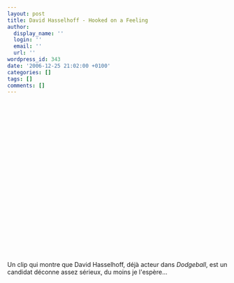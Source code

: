 ```yaml
---
layout: post
title: David Hasselhoff - Hooked on a Feeling
author:
  display_name: ''
  login: ''
  email: ''
  url: ''
wordpress_id: 343
date: '2006-12-25 21:02:00 +0100'
categories: []
tags: []
comments: []
---
```

<object width="425" height="350"><param name="movie" value="http://www.youtube.com/v/3si6qAi22no"></param><param name="wmode" value="transparent"></param><embed src="http://www.youtube.com/v/3si6qAi22no" type="application/x-shockwave-flash" wmode="transparent" width="425" height="350"></embed></object>

Un clip qui montre que David Hasselhoff, déjà acteur dans *Dodgeball*, est un candidat déconne assez sérieux, du moins je l'espère...
